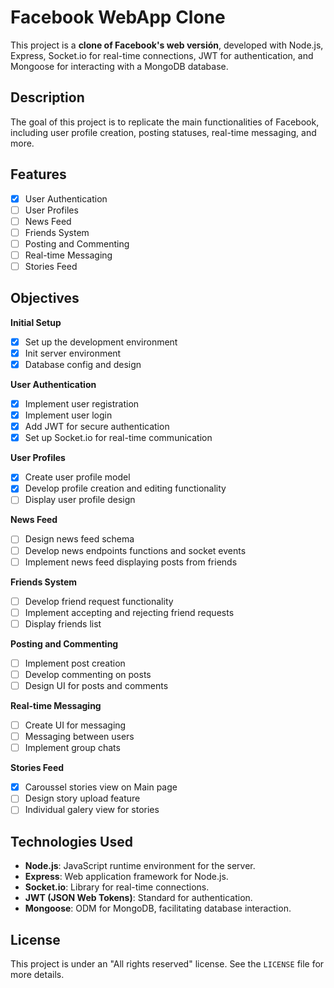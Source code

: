 # Facebook WebApp Clone

This project is a **clone of Facebook's web versión**, developed with Node.js, Express, Socket.io for real-time connections, JWT for authentication, and Mongoose for interacting with a MongoDB database.

## Description

The goal of this project is to replicate the main functionalities of Facebook, including user profile creation, posting statuses, real-time messaging, and more.

## Features

- [X] User Authentication
- [ ] User Profiles
- [ ] News Feed
- [ ] Friends System
- [ ] Posting and Commenting
- [ ] Real-time Messaging
- [ ] Stories Feed

## Objectives

  **Initial Setup**
  - [x] Set up the development environment
  - [X] Init server environment
  - [X] Database config and design
  
  **User Authentication**
  - [X] Implement user registration
  - [X] Implement user login
  - [X] Add JWT for secure authentication
  - [X] Set up Socket.io for real-time communication
  
  **User Profiles**
  - [X] Create user profile model
  - [X] Develop profile creation and editing functionality
  - [ ] Display user profile design
  
  **News Feed**
  - [ ] Design news feed schema
  - [ ] Develop news endpoints functions and socket events
  - [ ] Implement news feed displaying posts from friends
  
  **Friends System**
  - [ ] Develop friend request functionality
  - [ ] Implement accepting and rejecting friend requests
  - [ ] Display friends list
  
  **Posting and Commenting**
  - [ ] Implement post creation
  - [ ] Develop commenting on posts
  - [ ] Design UI for posts and comments
  
  **Real-time Messaging**
  - [ ] Create UI for messaging
  - [ ] Messaging between users
  - [ ] Implement group chats

  **Stories Feed**
  - [X] Caroussel stories view on Main page
  - [ ] Design story upload feature
  - [ ] Individual galery view for stories

## Technologies Used

- **Node.js**: JavaScript runtime environment for the server.
- **Express**: Web application framework for Node.js.
- **Socket.io**: Library for real-time connections.
- **JWT (JSON Web Tokens)**: Standard for authentication.
- **Mongoose**: ODM for MongoDB, facilitating database interaction.

## License

This project is under an "All rights reserved" license. See the `LICENSE` file for more details.